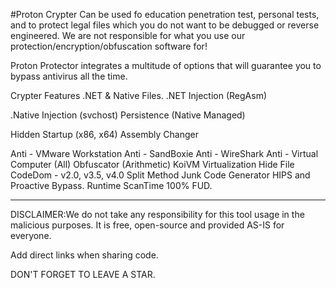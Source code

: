 #Proton Crypter
Can be used fo education penetration test, personal tests, and to protect legal files which you do not want to be debugged or reverse engineered. We are not responsible for what you use our protection/encryption/obfuscation software for!

Proton Protector integrates a multitude of options that will guarantee you to bypass antivirus all the time.

Crypter Features
.NET & Native Files.
.NET Injection (RegAsm)

.Native Injection (svchost)
Persistence (Native Managed)

Hidden Startup (x86, x64)
Assembly Changer

Anti - VMware Workstation Anti - SandBoxie Anti - WireShark Anti - Virtual Computer (All)
Obfuscator (Arithmetic) KoiVM Virtualization Hide File CodeDom - v2.0, v3.5, v4.0 Split Method Junk Code Generator HIPS and Proactive Bypass. Runtime ScanTime 100% FUD.

-----------------------------------------------------------------------------------------------------------------------------------------------------------------------------------
DISCLAIMER:We do not take any responsibility for this tool usage in the malicious purposes. It is free, open-source and provided      AS-IS for everyone.                           

Add direct links when sharing code.

DON'T FORGET TO LEAVE A STAR.
